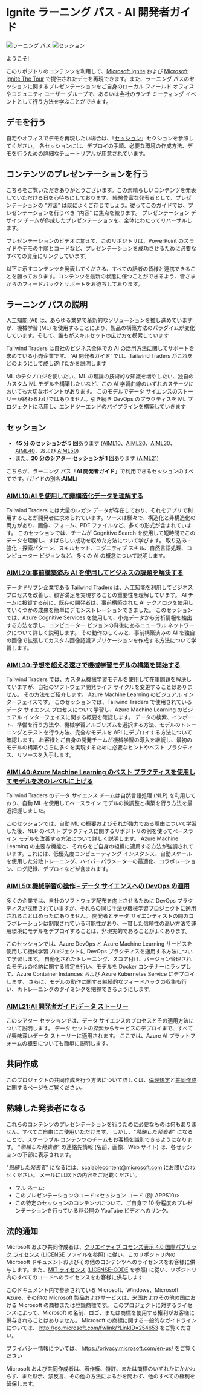 # <a name="ignite-learning-paths---developers-guide-to-ai"></a>Ignite ラーニング パス - AI 開発者ガイド

![ラーニング パス](https://img.shields.io/badge/Learning%20Path-AIML-fe5e00?logo=microsoft)  ![セッション](https://img.shields.io/badge/🗣️Sessions-6-31c754)

ようこそ!

このリポジトリのコンテンツを利用して、[Microsoft Ignite](https://www.microsoft.com/en-us/ignite) および [Microsoft Ignite The Tour](https://www.microsoft.com/en-ca/ignite-the-tour/) で提供されたデモを再現できます。また、ラーニング パスのセッションに関するプレゼンテーションをご自身のローカル フィールド オフィスやコミュニティ ユーザー グループで、あるいは会社のランチ ミーティング イベントとして行う方法を学ぶことができます。

## <a name="do-the-demos"></a>デモを行う

自宅やオフィスでデモを再現したい場合は、「[セッション](#sessions)」セクションを参照してください。 各セッションには、デプロイの手順、必要な環境の作成方法、デモを行うための詳細なチュートリアルが用意されています。

## <a name="presenting-the-content"></a>コンテンツのプレゼンテーションを行う

こちらをご覧いただきありがとうございます。この素晴らしいコンテンツを発表していただける日を心待ちにしております。 経験豊富な発表者として、プレゼンテーションの "方法" は既によくご存じでしょう。従ってこのガイドでは、プレゼンテーションを行うべき "内容" に焦点を絞ります。 プレゼンテーション デザイン チームが作成したプレゼンテーションを、全体にわたってリハーサルします。

プレゼンテーションのビデオに加えて、このリポジトリは、PowerPoint のスライドやデモの手順とコードなど、プレゼンテーションを成功させるために必要なすべての資産にリンクしています。

以下に示すコンテンツを発表してくださる、すべての話者の皆様と連携できることを願っております。コンテンツを最新の状態に保つことができるよう、皆さまからのフィードバックとサポートをお待ちしております。 

## <a name="learning-path-description"></a>ラーニング パスの説明

人工知能 (AI) は、あらゆる業界で革新的なソリューションを推し進めていますが、機械学習 (ML) を使用することにより、製品の構築方法のパラダイムが変化しています。そして、誰もがスキルセットの広げ方を模索しています  

Tailwind Traders は自社のビジネス全体での AI の活用方法に関してサポートを求めている小売企業です。 ’AI 開発者ガイド’ では、Tailwind Traders がこれをどのようにして成し遂げたかを説明します 

ML のテクノロジを使いたい、ML の理論の技術的な知識を増やしたい、独自のカスタム ML モデルを構築したいなど、この AI 学習曲線のいずれのステージにおいても大切なポイントがあります。 このモデルでデータ サイエンスのストーリーが終わるわけではありません。引き続き DevOps のプラクティスを ML プロジェクトに活用し、エンドツーエンドのパイプラインを構築していきます 

## <a name="sessions"></a>セッション

* **45 分 のセッションが 5 回**あります ([AIML10](aiml10/README.md)、[AIML20](aiml20/README.md)、[AIML30](aiml30/README.md)、[AIML40](aiml40/README.md)、および [AIML50](aiml50/README.md))
* また、**20 分のシアター セッションが 1 回**あります ([AIML21](aiml21/README.md))

こちらが、ラーニング パス「**AI 開発者ガイド**」で利用できるセッションのすべてです。(ガイドの別名:**AIML**)

### <a name="aiml10-making-sense-of-your-unstructured-data-with-aiaiml10readmemd"></a>[AIML10:AI を使用して非構造化データを理解する](aiml10/README.md)

Tailwind Traders には大量のレガシ データが存在しており、それをアプリで利用することが開発者に求められています。ソースは様々で、構造化と非構造化の両方があり、画像、フォーム、PDF ファイルなど、多くの形式が含まれています。 このセッションでは、チームが Cognitive Search を使用して短時間でこのデータを理解し、すばらしい成功を収めた方法について学びます。 取り込み - 強化 - 探索パターン、スキルセット、コグニティブ スキル、自然言語処理、コンピューター ビジョンなど、多くの AI の概念について説明します。

### <a name="aiml20-using-pre-built-ai-to-solve-business-challengesaiml20readmemd"></a>[AIML20:事前構築済み AI を使用してビジネスの課題を解決する](aiml20/README.md)

データドリブン企業である Tailwind Traders は、人工知能を利用してビジネス プロセスを改善し、顧客満足を実現することの重要性を理解しています。 AI チームに投資する前に、既存の開発者は、事前構築された AI テクノロジを使用していくつかの成果を簡単にデモンストレーションできました。 このセッションでは、Azure Cognitive Services を使用して、小売データから分析情報を抽出する方法を示し、コンピューター ビジョンの背後にあるニューラル ネットワークについて詳しく説明します。 その動作のしくみと、事前構築済みの AI を独自の画像で拡張してカスタム画像認識アプリケーションを作成する方法について学習します。

### <a name="aiml30-start-building-machine-learning-models-faster-than-you-thinkaiml30readmemd"></a>[AIML30:予想を超える速さで機械学習モデルの構築を開始する](aiml30/README.md)

Tailwind Traders では、カスタム機械学習モデルを使用して在庫問題を解決していますが、自社のソフトウェア開発ライフ サイクルを変更することはありません。 その方法をご紹介します。 Azure Machine Learning のビジュアル インターフェイスです。 このセッションでは、Tailwind Traders で使用されているデータ サイエンス プロセスについて学習し、Azure Machine Learning のビジュアル インターフェイスに関する概要を確認します。 データの検索、インポート、準備を行う方法や、機械学習アルゴリズムを選択する方法、モデルのトレーニングとテストを行う方法、完全なモデルを API にデプロイする方法について確認します。 お客様とご自身の開発チームが機械学習の導入を継続し、最初のモデルの構築やさらに多くを実現するために必要なヒントやベスト プラクティス、リソースを入手します。

### <a name="aiml40-taking-models-to-the-next-level-with-azure-machine-learning-best-practicesaiml40readmemd"></a>[AIML40:Azure Machine Learning のベスト プラクティスを使用してモデルを次のレベルに上げる](aiml40/README.md)

Tailwind Traders のデータ サイエンス チームは自然言語処理 (NLP) を利用しており、自動 ML を使用してベースライン モデルの微調整と構築を行う方法を最近把握しました。 

このセッションでは、自動 ML の概要およびそれが強力である理由について学習した後、NLP のベスト プラクティスに関するリポジトリの例を使ってベースライン モデルを改善する方法について詳しく説明します。 Azure Machine Learning の主要な機能と、それらをご自身の組織に適用する方法が強調されています。これには、低優先度コンピューティング インスタンス、自動スケールを使用した分散トレーニング、ハイパーパラメーターの最適化、コラボレーション、ログ記録、デプロイなどが含まれます。 

### <a name="aiml50-machine-learning-operations-applying-devops-to-data-scienceaiml50readmemd"></a>[AIML50:機械学習の操作 – データ サイエンスへの DevOps の適用](aiml50/README.md) 

多くの企業では、自社のソフトウェア配布を向上させるために DevOps プラクティスが採用されていますが、それらの同じ手法が機械学習プロジェクトに適用されることはめったにありません。 開発者とデータ サイエンティストの間のコラボレーションは制限されている可能性があり、一貫した信頼性の高い方法で運用環境にモデルをデプロイすることは、非現実的であることがよくあります。 

このセッションでは、Azure DevOps と Azure Machine Learning サービスを使用して機械学習プロジェクトに DevOps プラクティスを適用する方法について学習します。 自動化されたトレーニング、スコア付け、バージョン管理されたモデルの格納に関する設定を行い、モデルを Docker コンテナーにラップして、Azure Container Instances および Azure Kubernetes Service にデプロイします。 さらに、モデルの動作に関する継続的なフィードバックの収集も行い、再トレーニングのタイミングを把握できるようにします。 

### <a name="aiml21-developers-guide-to-ai-a-data-storyaiml21readmemd"></a>[AIML21:AI 開発者ガイド:データ ストーリー](aiml21/README.md)

このシアター セッションでは、データ サイエンスのプロセスとその適用方法について説明します。 データ セットの探索からサービスのデプロイまで、すべてが興味深いデータ ストーリーに適用されます。 ここでは、Azure AI プラットフォームの概要についても簡単に説明します。

## <a name="contributing"></a>共同作成

このプロジェクトの共同作成を行う方法について詳しくは、[倫理規定](CODE_OF_CONDUCT.md)と[共同作成](CONTRIBUTING.md)に関するページをご覧ください。


## <a name="become-a-trained-presenter"></a>熟練した発表者になる

これらのコンテンツのプレゼンテーションを行うために必要なものは何もありません。すべてご自由にご使用いただけます。 しかし、"*熟練した発表者*" になることで、スケーラブル コンテンツのチームもお客様を識別できるようになります。 "*熟練した発表者*" の連絡先情報 (名前、画像、Web サイト) は、各セッションの下部に表示されます。  
 
"*熟練した発表者*" になるには、[scalablecontent@microsoft.com](mailto:scalablecontent@microsoft.com) にお問い合わせください。 メールには以下の内容をご記載ください。

- フル ネーム:
- このプレゼンテーションのコード:\<セッション コード (例: APPS10)\>
- この特定のセッションのコンテンツについて、ご自身で 10 分程度のプレゼンテーションを行っている非公開の YouTube ビデオへのリンク。


## <a name="legal-notices"></a>法的通知

Microsoft および共同作成者は、[クリエイティブ コモンズ表示 4.0 国際パブリック ライセンス](https://creativecommons.org/licenses/by/4.0/legalcode) ([LICENSE](LICENSE) ファイルを参照) に従い、このリポジトリ内の Microsoft ドキュメントおよびその他のコンテンツへのライセンスをお客様に供与します。また、[MIT ライセンス](https://opensource.org/licenses/MIT) ([LICENSE-CODE](LICENSE-CODE) を参照) に従い、リポジトリ内のすべてのコードへのライセンスをお客様に供与します

このドキュメント内で参照されている Microsoft、Windows、Microsoft Azure、その他の Microsoft 製品およびサービスは、米国およびその他の国における Microsoft の商標または登録商標です。 このプロジェクトに対するライセンスによって、Microsoft の名前、ロゴ、または商標を使用する権利がお客様に供与されることはありません。 Microsoft の商標に関する一般的なガイドラインについては、 http://go.microsoft.com/fwlink/?LinkID=254653 をご覧ください。

プライバシー情報については、 https://privacy.microsoft.com/en-us/ をご覧ください

Microsoft および共同作成者は、著作権、特許、または商標のいずれかにかかわらず、また黙示、禁反言、その他の方法によるかを問わず、他のすべての権利を留保します。
